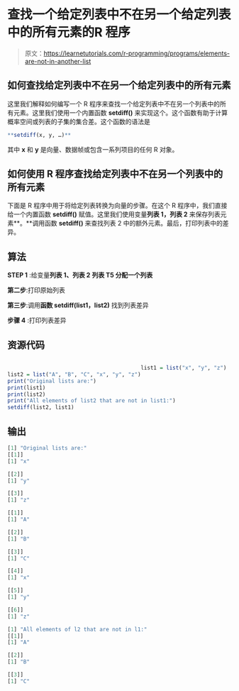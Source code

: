 # 查找一个给定列表中不在另一个给定列表中的所有元素的R 程序

> 原文：<https://learnetutorials.com/r-programming/programs/elements-are-not-in-another-list>

## 如何查找给定列表中不在另一个给定列表中的所有元素

这里我们解释如何编写一个 R 程序来查找一个给定列表中不在另一个列表中的所有元素。这里我们使用一个内置函数 **setdiff()** 来实现这个。这个函数有助于计算概率空间或列表的子集的集合差。这个函数的语法是

```r
**setdiff(x, y, …)** 

```

其中 **x** 和 **y** 是向量、数据帧或包含一系列项目的任何 R 对象。

## 如何使用 R 程序查找给定列表中不在另一个列表中的所有元素

下面是 R 程序中用于将给定列表转换为向量的步骤。在这个 R 程序中，我们直接给一个内置函数 **setdiff()** 赋值。这里我们使用变量**列表 1，列表 2** 来保存列表元素**。**调用函数 **setdiff()** 来查找列表 2 中的额外元素。最后，打印列表中的差异。

## 算法

**STEP 1** :给变量**列表 1、列表 2** **列表 T5 分配一个列表**

**第二步**:打印原始列表

**第三步**:调用**函数 setdiff(list1，list2)** 找到列表差异

**步骤 4** :打印列表差异

## 资源代码

```r

                                          list1 = list("x", "y", "z")
list2 = list("A", "B", "C", "x", "y", "z")
print("Original lists are:")
print(list1)
print(list2)
print("All elements of list2 that are not in list1:")
setdiff(list2, list1)

```

## 输出

```r
[1] "Original lists are:"
[[1]]
[1] "x"

[[2]]
[1] "y"

[[3]]
[1] "z"

[[1]]
[1] "A"

[[2]]
[1] "B"

[[3]]
[1] "C"

[[4]]
[1] "x"

[[5]]
[1] "y"

[[6]]
[1] "z"

[1] "All elements of l2 that are not in l1:"
[[1]]
[1] "A"

[[2]]
[1] "B"

[[3]]
[1] "C" 
```